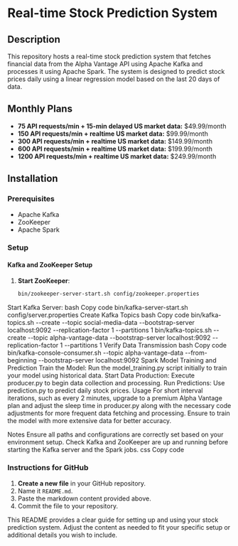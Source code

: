
# Real-time Stock Prediction System

## Description
This repository hosts a real-time stock prediction system that fetches financial data from the Alpha Vantage API using Apache Kafka and processes it using Apache Spark. The system is designed to predict stock prices daily using a linear regression model based on the last 20 days of data.

## Monthly Plans
- **75 API requests/min + 15-min delayed US market data:** $49.99/month
- **150 API requests/min + realtime US market data:** $99.99/month
- **300 API requests/min + realtime US market data:** $149.99/month
- **600 API requests/min + realtime US market data:** $199.99/month
- **1200 API requests/min + realtime US market data:** $249.99/month

## Installation
### Prerequisites
- Apache Kafka
- ZooKeeper
- Apache Spark

### Setup
#### Kafka and ZooKeeper Setup
1. **Start ZooKeeper**:
   ```bash
   bin/zookeeper-server-start.sh config/zookeeper.properties
Start Kafka Server:
bash
Copy code
bin/kafka-server-start.sh config/server.properties
Create Kafka Topics
bash
Copy code
bin/kafka-topics.sh --create --topic social-media-data --bootstrap-server localhost:9092 --replication-factor 1 --partitions 1
bin/kafka-topics.sh --create --topic alpha-vantage-data --bootstrap-server localhost:9092 --replication-factor 1 --partitions 1
Verify Data Transmission
bash
Copy code
bin/kafka-console-consumer.sh --topic alpha-vantage-data --from-beginning --bootstrap-server localhost:9092
Spark Model Training and Prediction
Train the Model: Run the model_training.py script initially to train your model using historical data.
Start Data Production: Execute producer.py to begin data collection and processing.
Run Predictions: Use prediction.py to predict daily stock prices.
Usage
For short interval iterations, such as every 2 minutes, upgrade to a premium Alpha Vantage plan and adjust the sleep time in producer.py along with the necessary code adjustments for more frequent data fetching and processing. Ensure to train the model with more extensive data for better accuracy.

Notes
Ensure all paths and configurations are correctly set based on your environment setup.
Check Kafka and ZooKeeper are up and running before starting the Kafka server and the Spark jobs.
css
Copy code

### Instructions for GitHub
1. **Create a new file** in your GitHub repository.
2. Name it `README.md`.
3. Paste the markdown content provided above.
4. Commit the file to your repository.

This README provides a clear guide for setting up and using your stock prediction system. Adjust the content as needed to fit your specific setup or additional details you wish to include.
